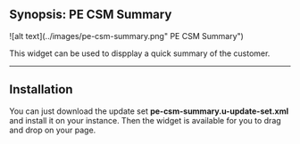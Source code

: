 ## Synopsis: PE CSM Summary

![alt text](../images/pe-csm-summary.png" PE CSM Summary")

This widget can be used to dispplay a quick summary of the customer.

***

## Installation

You can just download the update set **pe-csm-summary.u-update-set.xml** and install it on your instance. Then the widget is available for you to drag and drop on your page.





